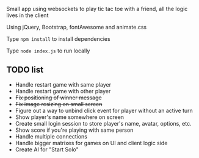 Small app using websockets to play tic tac toe with a friend, all the logic lives
in the client

Using jQuery, Bootstrap, fontAwesome and animate.css

Type `npm install` to install dependencies

Type `node index.js` to run locally


**TODO list**
-
* Handle restart game with same player
* Handle restart game with other player
* ~~Fix positioning of winner message~~
* ~~Fix image resizing on small screen~~
* Figure out a way to unbind click event for player without an active turn
* Show player's name somewhere on screen
* Create small login session to store player's name, avatar, options, etc.
* Show score if you're playing with same person
* Handle multiple connections
* Handle bigger matrixes for games on UI and client logic side
* Create AI for "Start Solo"
